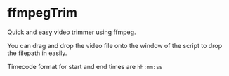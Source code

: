 # ffmpegTrim
Quick and easy video trimmer using ffmpeg.

You can drag and drop the video file onto the window of the script to drop the filepath in easily.

Timecode format for start and end times are ```hh:mm:ss```
